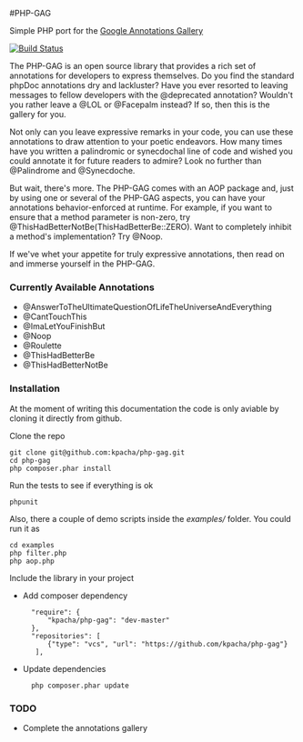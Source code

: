 #PHP-GAG

Simple PHP port for the [Google Annotations Gallery](https://code.google.com/p/gag/)

[![Build Status](https://secure.travis-ci.org/kpacha/php-gag.png?branch=master)](https://travis-ci.org/kpacha/php-gag)

The PHP-GAG is an open source library that provides a rich set of annotations for
developers to express themselves. Do you find the standard phpDoc annotations dry
and lackluster? Have you ever resorted to leaving messages to fellow developers
with the @deprecated annotation? Wouldn't you rather leave a @LOL or @Facepalm
instead? If so, then this is the gallery for you.

Not only can you leave expressive remarks in your code, you can use these
annotations to draw attention to your poetic endeavors. How many times have you
written a palindromic or synecdochal line of code and wished you could annotate
it for future readers to admire? Look no further than @Palindrome and @Synecdoche.

But wait, there's more. The PHP-GAG comes with an AOP package and, just by using
one or several of the PHP-GAG aspects, you can have your annotations behavior-enforced
at runtime. For example, if you want to ensure that a method parameter is non-zero,
try @ThisHadBetterNotBe(ThisHadBetterBe::ZERO). Want to completely inhibit a method's
implementation? Try @Noop.

If we've whet your appetite for truly expressive annotations, then read on and
immerse yourself in the PHP-GAG.

### Currently Available Annotations

* @AnswerToTheUltimateQuestionOfLifeTheUniverseAndEverything
* @CantTouchThis
* @ImaLetYouFinishBut
* @Noop
* @Roulette
* @ThisHadBetterBe
* @ThisHadBetterNotBe

### Installation

At the moment of writing this documentation the code is only aviable by cloning it directly from github.

Clone the repo

    git clone git@github.com:kpacha/php-gag.git
    cd php-gag
    php composer.phar install

Run the tests to see if everything is ok

    phpunit

Also, there a couple of demo scripts inside the _examples/_ folder. You could run it as

    cd examples
    php filter.php
    php aop.php

Include the library in your project

- Add composer dependency

        "require": {
            "kpacha/php-gag": "dev-master"
        },
        "repositories": [
            {"type": "vcs", "url": "https://github.com/kpacha/php-gag"}
         ],

- Update dependencies

        php composer.phar update


### TODO

* Complete the annotations gallery